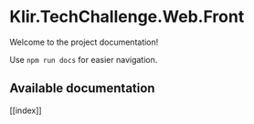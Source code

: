 # Klir.TechChallenge.Web.Front

Welcome to the project documentation!

Use `npm run docs` for easier navigation.

## Available documentation

[[index]]
